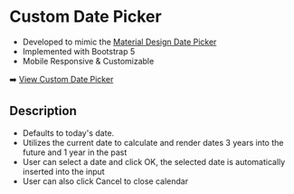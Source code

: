 # Custom Date Picker 
- Developed to mimic the [Material Design Date Picker](https://m3.material.io/components/date-pickers/specs#56f7c493-e012-4528-8c21-c952607ebed4)
- Implemented with Bootstrap 5
- Mobile Responsive & Customizable

:arrow_right:  [View Custom Date Picker](https://miguelramos12.github.io/date-picker/)

## Description
- Defaults to today's date.
- Utilizes the current date to calculate and render dates 3 years into the future and 1 year in the past
- User can select a date and click OK, the selected date is automatically inserted into the input
- User can also click Cancel to close calendar
